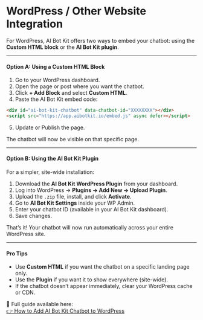 # WordPress / Other Website Integration

For WordPress, AI Bot Kit offers two ways to embed your chatbot: using the **Custom HTML block** or the **AI Bot Kit plugin**.

***

#### Option A: Using a Custom HTML Block

1. Go to your WordPress dashboard.
2. Open the page or post where you want the chatbot.
3. Click **+ Add Block** and select **Custom HTML**.
4. Paste the AI Bot Kit embed code:

```html
<div id="ai-bot-kit-chatbot" data-chatbot-id="XXXXXXXX"></div>
<script src="https://app.aibotkit.io/embed.js" async defer></script>
```

5. Update or Publish the page.

The chatbot will now be visible on that specific page.

***

#### Option B: Using the AI Bot Kit Plugin

For a simpler, site-wide installation:

1. Download the **AI Bot Kit WordPress Plugin** from your dashboard.
2. Log into WordPress → **Plugins → Add New → Upload Plugin**.
3. Upload the `.zip` file, install, and click **Activate**.
4. Go to **AI Bot Kit Settings** inside your WP Admin.
5. Enter your chatbot ID (available in your AI Bot Kit dashboard).
6. Save changes.

That’s it! Your chatbot will now run automatically across your entire WordPress site.

***

#### Pro Tips

* Use **Custom HTML** if you want the chatbot on a specific landing page only.
* Use the **Plugin** if you want it to show everywhere (site-wide).
* If the chatbot doesn’t appear immediately, clear your WordPress cache or CDN.

📘 Full guide available here:\
[👉 How to Add AI Bot Kit Chatbot to WordPress](https://aibotkit.io/blogs/wordpress-chatbot/)
